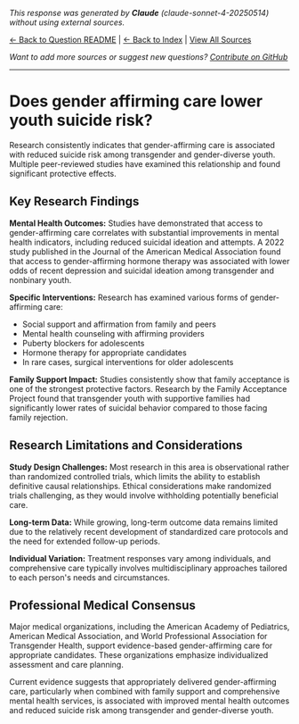 <!-- 
Generated by: claude
Model: claude-sonnet-4-20250514
Prompt type: default
Tools enabled: False
Generated at: 2025-06-26T22:41:06.493149
-->

*This response was generated by **Claude** (claude-sonnet-4-20250514) without using external sources.*

[← Back to Question README](README.md) | [← Back to Index](../README.md) | [View All Sources](../allsources.md)

*Want to add more sources or suggest new questions? [Contribute on GitHub](https://github.com/justinwest/SuggestedSources)*

---

# Does gender affirming care lower youth suicide risk?

Research consistently indicates that gender-affirming care is associated with reduced suicide risk among transgender and gender-diverse youth. Multiple peer-reviewed studies have examined this relationship and found significant protective effects.

## Key Research Findings

**Mental Health Outcomes:**
Studies have demonstrated that access to gender-affirming care correlates with substantial improvements in mental health indicators, including reduced suicidal ideation and attempts. A 2022 study published in the Journal of the American Medical Association found that access to gender-affirming hormone therapy was associated with lower odds of recent depression and suicidal ideation among transgender and nonbinary youth.

**Specific Interventions:**
Research has examined various forms of gender-affirming care:
- Social support and affirmation from family and peers
- Mental health counseling with affirming providers
- Puberty blockers for adolescents
- Hormone therapy for appropriate candidates
- In rare cases, surgical interventions for older adolescents

**Family Support Impact:**
Studies consistently show that family acceptance is one of the strongest protective factors. Research by the Family Acceptance Project found that transgender youth with supportive families had significantly lower rates of suicidal behavior compared to those facing family rejection.

## Research Limitations and Considerations

**Study Design Challenges:**
Most research in this area is observational rather than randomized controlled trials, which limits the ability to establish definitive causal relationships. Ethical considerations make randomized trials challenging, as they would involve withholding potentially beneficial care.

**Long-term Data:**
While growing, long-term outcome data remains limited due to the relatively recent development of standardized care protocols and the need for extended follow-up periods.

**Individual Variation:**
Treatment responses vary among individuals, and comprehensive care typically involves multidisciplinary approaches tailored to each person's needs and circumstances.

## Professional Medical Consensus

Major medical organizations, including the American Academy of Pediatrics, American Medical Association, and World Professional Association for Transgender Health, support evidence-based gender-affirming care for appropriate candidates. These organizations emphasize individualized assessment and care planning.

Current evidence suggests that appropriately delivered gender-affirming care, particularly when combined with family support and comprehensive mental health services, is associated with improved mental health outcomes and reduced suicide risk among transgender and gender-diverse youth.